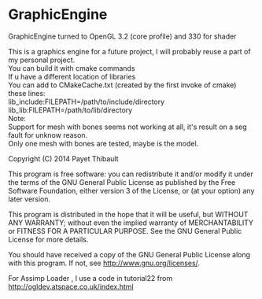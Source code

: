 GraphicEngine
=============

GraphicEngine turned to OpenGL 3.2 (core profile) and 330 for shader 

This is a graphics engine for a future project,
I will probably reuse a part of my personal project.<br/>
You can build it with cmake commands<br/>
If u have a different location of libraries<br/>
You can add to CMakeCache.txt (created by the first invoke of cmake) these lines: <br/>
lib_include:FILEPATH=/path/to/include/directory <br/>
lib_lib:FILEPATH=/path/to/lib/directory <br/>
Note: <br/>
Support for mesh with bones seems not working at all, it's result on a seg fault for unknow reason. <br/>
Only one mesh with bones are tested, maybe is the model.

Copyright (C) 2014 Payet Thibault

This program is free software: you can redistribute it and/or modify
it under the terms of the GNU General Public License as published by
the Free Software Foundation, either version 3 of the License, or
(at your option) any later version.

This program is distributed in the hope that it will be useful,
but WITHOUT ANY WARRANTY; without even the implied warranty of
MERCHANTABILITY or FITNESS FOR A PARTICULAR PURPOSE.  See the
GNU General Public License for more details.

You should have received a copy of the GNU General Public License
along with this program.  If not, see <http://www.gnu.org/licenses/>.

For Assimp Loader , I use a code in tutorial22 from <http://ogldev.atspace.co.uk/index.html>
